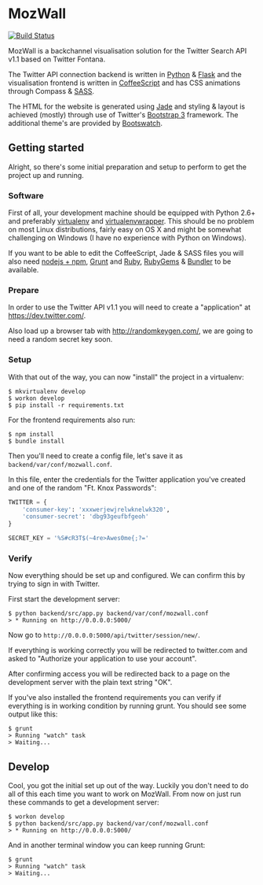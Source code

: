 # MozWall

[![Build Status](https://magnum.travis-ci.com/ariestiyansyah/MozWall.svg?token=hPuxgNQnEXgG9b2mx45v&branch=master)](https://magnum.travis-ci.com/ariestiyansyah/MozWall)

MozWall is a backchannel visualisation solution for the Twitter Search API v1.1 based on Twitter Fontana.

The Twitter API connection backend is written in [Python] & [Flask] and the visualisation frontend is written in [CoffeeScript] and has CSS
animations through Compass & [SASS].

The HTML for the website is generated using [Jade] and styling & layout
is achieved (mostly) through use of Twitter's [Bootstrap 3] framework.
The additional theme's are provided by [Bootswatch].

## Getting started

Alright, so there's some initial preparation and setup to perform to get
the project up and running.

### Software

First of all, your development machine should be equipped with Python 2.6+
and preferably [virtualenv] and [virtualenvwrapper]. This should be no
problem on most Linux distributions, fairly easy on OS X and might be
somewhat challenging on Windows (I have no experience with Python on Windows).

If you want to be able to edit the CoffeeScript, Jade & SASS files
you will also need [nodejs + npm], [Grunt] and [Ruby], [RubyGems] & [Bundler]
to be available.

### Prepare

In order to use the Twitter API v1.1 you will need to create a
"application" at https://dev.twitter.com/.

Also load up a browser tab with http://randomkeygen.com/, we are going to need
a random secret key soon.

### Setup

With that out of the way, you can now "install" the project in a virtualenv:

``` shell
$ mkvirtualenv develop
$ workon develop
$ pip install -r requirements.txt
```

For the frontend requirements also run:

``` shell
$ npm install
$ bundle install
```

Then you'll need to create a config file, let's save it as
`backend/var/conf/mozwall.conf`.

In this file, enter the credentials for the Twitter application you've created
and one of the random "Ft. Knox Passwords":

``` python
TWITTER = {
    'consumer-key': 'xxxwerjewjrelwknelwk320',
    'consumer-secret': 'dbg93geufbfgeoh'
}

SECRET_KEY = '%S#cR3T$(~4re>Awes0me{;?='
```

### Verify

Now everything should be set up and configured. We can confirm this
by trying to sign in with Twitter.

First start the development server:

``` shell
$ python backend/src/app.py backend/var/conf/mozwall.conf
> * Running on http://0.0.0.0:5000/
```

Now go to `http://0.0.0.0:5000/api/twitter/session/new/`.

If everything is working correctly you will be redirected to twitter.com
and asked to "Authorize your application to use your account".

After confirming access you will be redirected back to a page on
the development server with the plain text string "OK".

If you've also installed the frontend requirements you can verify if everything
is in working condition by running grunt. You should see some output like this:

``` shell
$ grunt
> Running "watch" task
> Waiting...
```

## Develop

Cool, you got the initial set up out of the way. Luckily you don't need to
do all of this each time you want to work on MozWall. From now on just
run these commands to get a development server:

``` shell
$ workon develop
$ python backend/src/app.py backend/var/conf/mozwall.conf
> * Running on http://0.0.0.0:5000/
```

And in another terminal window you can keep running Grunt:

``` shell
$ grunt
> Running "watch" task
> Waiting...
```

[Python]: http://www.python.org/
[Flask]: http://flask.pocoo.org/
[virtualenv]: http://www.virtualenv.org/
[virtualenvwrapper]: http://virtualenvwrapper.readthedocs.org/
[CoffeeScript]: http://coffeescript.org/
[Compass]: http://compass-style.org/
[SASS]: http://sass-lang.com/
[Jade]: http://jade-lang.com/
[Bootstrap 3]: http://getboostrap.com/
[Bootswatch]: http://bootswatch.com/
[nodejs + npm]: http://nodejs.org/
[Grunt]: http://gruntjs.com/
[Ruby]: https://www.ruby-lang.org/
[RubyGems]: http://rubygems.org/
[Bundler]: http://bundler.io/
[Twitter Fontana]: http://www.eight.nl/
